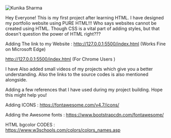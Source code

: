 ![Kunika Sharma](https://user-images.githubusercontent.com/63060253/126067171-24c8c32d-c9f6-4ad5-bf80-59296a7b7694.gif)


Hey Everyone! This is my first project after learning HTML.
I have designed my portfolio website using PURE HTML!!!
Who says websites cannot be created using HTML. Though CSS is a vital part of adding styles, but that doesn't question the power of HTML right???

Adding The link to my Website :  http://127.0.0.1:5500/index.html (Works Fine on Microsoft Edge)
                                
   http://127.0.0.1:5500/index.html (For Chrome Users )
                                 
I have Also added small videos of my projects which give you a better understanding. Also the links to the source codes is also mentioned alongside.                                 


Adding a few references that I have used during my project building.
Hope this might help you!

Adding ICONS : https://fontawesome.com/v4.7/icons/

Adding the Awesome fonts : https://www.bootstrapcdn.com/fontawesome/

HTML bgcolor CODES : https://www.w3schools.com/colors/colors_names.asp

